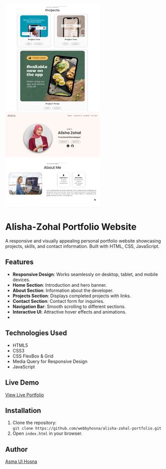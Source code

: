 <p float="left">
  <img src="assets/screencapture-zohal.png" width="300" height="340"/> &nbsp;
 <img src="assets/screencapture-alisha.png" width="300"/> 
</p>

# Alisha-Zohal Portfolio Website
A responsive and visually appealing personal portfolio website showcasing projects, skills, and contact information. Built with HTML, CSS, JavaScript.

## Features
- **Responsive Design**: Works seamlessly on desktop, tablet, and mobile devices.
- **Home Section**: Introduction and hero banner.
- **About Section**: Information about the developer.
- **Projects Section**: Displays completed projects with links.
- **Contact Section**: Contact form for inquiries.
- **Navigation Bar**: Smooth scrolling to different sections.
- **Interactive UI**: Attractive hover effects and animations.
- 
## Technologies Used
- HTML5
- CSS3
- CSS FlexBox & Grid
- Media Query for Responsive Design
- JavaScript

## Live Demo
[View Live Portfolio](https://webbyhosna.github.io/alisha-zohal-portfolio/)

## Installation
1. Clone the repository:  
   `git clone https://github.com/webbyhosna/alisha-zohal-portfolio.git`
2. Open `index.html` in your browser.

## Author
[Asma Ul Hosna](https://github.com/webbyhosna)
